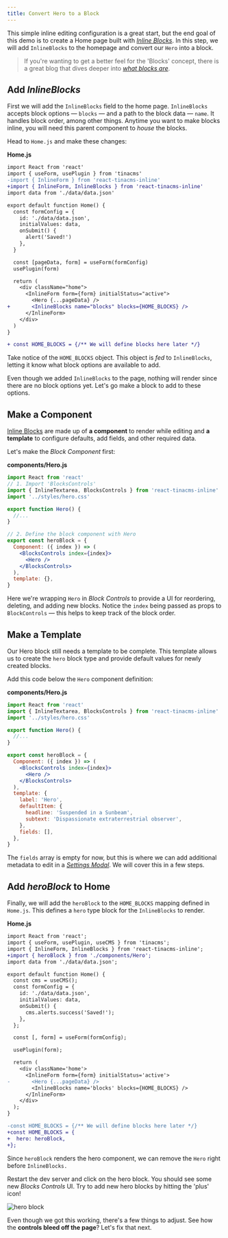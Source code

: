 ```yaml
---
title: Convert Hero to a Block
---
```


This simple inline editing configuration is a great start, but the end goal of this demo is to create a Home page built with [_Inline Blocks_](https://tinacms.org/docs/ui/inline-editing/inline-blocks). In this step, we will add `InlineBlocks` to the homepage and convert our `Hero` into a block.

> If you're wanting to get a better feel for the 'Blocks' concept, there is a great blog that dives deeper into [_what blocks are_](/blog/what-are-blocks).

## Add _InlineBlocks_

First we will add the `InlineBlocks` field to the home page. `InlineBlocks` accepts block options — `blocks` — and a path to the block data — `name`. It handles block order, among other things. Anytime you want to make blocks inline, you will need this parent component to _house_ the blocks.

Head to `Home.js` and make these changes:

**Home.js**

```diff
import React from 'react'
import { useForm, usePlugin } from 'tinacms'
-import { InlineForm } from 'react-tinacms-inline'
+import { InlineForm, InlineBlocks } from 'react-tinacms-inline'
import data from './data/data.json'

export default function Home() {
  const formConfig = {
    id: './data/data.json',
    initialValues: data,
    onSubmit() {
      alert('Saved!')
    },
  }

  const [pageData, form] = useForm(formConfig)
  usePlugin(form)

  return (
    <div className="home">
      <InlineForm form={form} initialStatus="active">
        <Hero {...pageData} />
+       <InlineBlocks name="blocks" blocks={HOME_BLOCKS} />
      </InlineForm>
    </div>
  )
}

+ const HOME_BLOCKS = {/** We will define blocks here later */}
```

Take notice of the `HOME_BLOCKS` object. This object is _fed_ to `InlineBlocks`, letting it know what block options are available to add.

Even though we added `InlineBlocks` to the page, nothing will render since there are no block options yet. Let's go make a block to add to these options.

## Make a Component

[Inline Blocks](https://tinacms.org/docs/ui/inline-editing/inline-blocks#creating-a-block) are made up of **a component** to render while editing and **a template** to configure defaults, add fields, and other required data.

Let's make the _Block Component_ first:

**components/Hero.js**

```jsx
import React from 'react'
// 1. Import 'BlocksControls'
import { InlineTextarea, BlocksControls } from 'react-tinacms-inline'
import '../styles/hero.css'

export function Hero() {
  //...
}

// 2. Define the block component with Hero
export const heroBlock = {
  Component: ({ index }) => (
    <BlocksControls index={index}>
      <Hero />
    </BlocksControls>
  ),
  template: {},
}
```

Here we're wrapping `Hero` in _Block Controls_ to provide a UI for reordering, deleting, and adding new blocks. Notice the `index` being passed as props to `BlockControls` — this helps to keep track of the block order.

## Make a Template

Our Hero block still needs a template to be complete. This template allows us to create the `hero` block type and provide default values for newly created blocks.

Add this code below the `Hero` component definition:

**components/Hero.js**

```jsx
import React from 'react'
import { InlineTextarea, BlocksControls } from 'react-tinacms-inline'
import '../styles/hero.css'

export function Hero() {
  //...
}

export const heroBlock = {
  Component: ({ index }) => (
    <BlocksControls index={index}>
      <Hero />
    </BlocksControls>
  ),
  template: {
    label: 'Hero',
    defaultItem: {
      headline: 'Suspended in a Sunbeam',
      subtext: 'Dispassionate extraterrestrial observer',
    },
    fields: [],
  },
}
```

The `fields` array is empty for now, but this is where we can add additional metadata to edit in a [_Settings Modal_](/guides/general/inline-blocks/settings-modal). We will cover this in a few steps.

## Add _heroBlock_ to Home

Finally, we will add the `heroBlock` to the `HOME_BLOCKS` mapping defined in `Home.js`. This defines a `hero` type block for the `InlineBlocks` to render.

**Home.js**

```diff
import React from 'react';
import { useForm, usePlugin, useCMS } from 'tinacms';
import { InlineForm, InlineBlocks } from 'react-tinacms-inline';
+import { heroBlock } from './components/Hero';
import data from './data/data.json';

export default function Home() {
  const cms = useCMS();
  const formConfig = {
    id: './data/data.json',
    initialValues: data,
    onSubmit() {
      cms.alerts.success('Saved!');
    },
  };

  const [, form] = useForm(formConfig);

  usePlugin(form);

  return (
    <div className='home'>
      <InlineForm form={form} initialStatus='active'>
-       <Hero {...pageData} />
        <InlineBlocks name='blocks' blocks={HOME_BLOCKS} />
      </InlineForm>
    </div>
  );
}

-const HOME_BLOCKS = {/** We will define blocks here later */}
+const HOME_BLOCKS = {
+  hero: heroBlock,
+};

```

Since `heroBlock` renders the hero component, we can remove the `Hero` right before `InlineBlocks.`

Restart the dev server and click on the hero block. You should see some new _Blocks Controls_ UI. Try to add new hero blocks by hitting the 'plus' icon!

![hero block](/img/inline-editing-guide/hero-to-block.png)

Even though we got this working, there's a few things to adjust. See how the **controls bleed off the page**? Let's fix that next.
